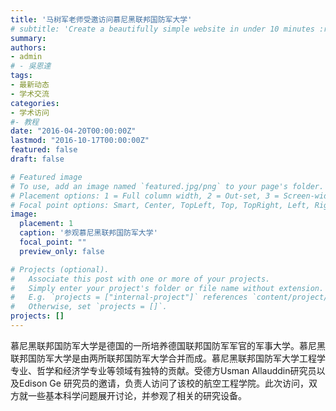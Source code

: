 ```yaml
---
title: '马树军老师受邀访问慕尼黑联邦国防军大学'
# subtitle: 'Create a beautifully simple website in under 10 minutes :rocket:'
summary: 
authors:
- admin
# - 吳恩達
tags:
- 最新动态
- 学术交流
categories:
- 学术访问
#- 教程
date: "2016-04-20T00:00:00Z"
lastmod: "2016-10-17T00:00:00Z"
featured: false
draft: false

# Featured image
# To use, add an image named `featured.jpg/png` to your page's folder.
# Placement options: 1 = Full column width, 2 = Out-set, 3 = Screen-width
# Focal point options: Smart, Center, TopLeft, Top, TopRight, Left, Right, BottomLeft, Bottom, BottomRight
image:
  placement: 1
  caption: '参观慕尼黑联邦国防军大学'
  focal_point: ""
  preview_only: false

# Projects (optional).
#   Associate this post with one or more of your projects.
#   Simply enter your project's folder or file name without extension.
#   E.g. `projects = ["internal-project"]` references `content/project/deep-learning/index.md`.
#   Otherwise, set `projects = []`.
projects: []
---
```


慕尼黑联邦国防军大学是德国的一所培养德国联邦国防军军官的军事大学。慕尼黑联邦国防军大学是由两所联邦国防军大学合并而成。慕尼黑联邦国防军大学工程学专业、哲学和经济学专业等领域有独特的贡献。受德方Usman Allauddin研究员以及Edison Ge 研究员的邀请，负责人访问了该校的航空工程学院。此次访问，双方就一些基本科学问题展开讨论，并参观了相关的研究设备。

